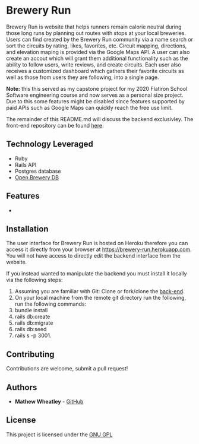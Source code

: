 # Brewery Run

Brewery Run is website that helps runners remain calorie neutral during those long runs by planning out routes with stops at your local breweries. Users can find created by the Brewery Run community via a name search or sort the circuits by rating, likes, favorites, etc. Circuit mapping, directions, and elevation maping is provided via the Google Maps API. A user can also create an accout which will grant them additional functionality such as the ability to follow users, write reviews, and create circuits. Each user also receives a customized dashboard which gathers their favorite circuits as well as those from users they are following, into a single page.

**Note:** this this served as my capstone project for my 2020 Flatiron School Software engineering course and now serves as a personal size project. Due to this some features might be disabled since features supported by paid APIs such as Google Maps can quickly reach the free use limit.

The remainder of this README.md will discuss the backend exclusivley. The front-end repository can be found [here](https://github.com/mathewpwheatley/brewery-run-frontend).

## Technology Leveraged

- Ruby
- Rails API
- Postgres database
- [Open Brewery DB](https://www.openbrewerydb.org)

## Features

-

## Installation

The user interface for Brewery Run is hosted on Heroku therefore you can access it directly from your browser at https://brewery-run.herokuapp.com. You will not have access to directly edit the backend interface from the website.

If you instead wanted to manipulate the backend you must install it locally via the following steps:
1. Assuming you are familiar with Git: Clone or fork/clone the [back-end](https://github.com/mathewpwheatley/brewery-run-backend).
2. On your local machine from the remote git directory run the following, run the following commands:
  1. bundle install
  2. rails db:create
  3. rails db:migrate
  4. rails db:seed
  5. rails s -p 3001.

## Contributing

Contributions are welcome, submit a pull request!

## Authors

* **Mathew Wheatley** - [GitHub](https://github.com/mathewpwheatley)

## License

This project is licensed under the [GNU GPL](https://www.gnu.org/licenses/gpl-3.0.en.html)
